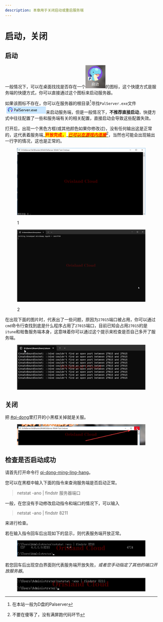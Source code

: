 ```yaml
---
description: 本章用于关闭启动或重启服务端
---
```


# 启动，关闭

## 启动

一般情况下，可以在桌面找找是否存在一个![](<../../../.gitbook/assets/image (48).png>)的图标，这个快捷方式是服务端的快捷方式，你可以直接通过这个图标来启动服务器。

如果该图标不存在，你可以在服务器的根目录[^1]寻找`PalServer.exe`文件![](<../../../.gitbook/assets/image (49).png>)来启动服务端，但是一般情况下，**不推荐直接启动**，快捷方式中往往配置了一些和服务端有关的相关配置，直接启动会导致这些配置失效。

打开后，出现一个黑色方框(或其他颜色如果你修改过)，没有任何输出这是正常的，这代表着服务端_<mark style="color:red;">**开放完成，**</mark>_[_<mark style="color:red;">**已可以在游戏内连接**</mark>_](#user-content-fn-2)[^2]，当然也可能会出现输出一行字的情况，这也是正常的。

<figure><img src="../../../.gitbook/assets/mstsc_Cq9pl5dzWg.png" alt=""><figcaption><p>1</p></figcaption></figure>

<figure><img src="../../../.gitbook/assets/WindowsTerminal_rXJWBlA1Yc.png" alt=""><figcaption><p>2</p></figcaption></figure>

在出现下面的图片时，代表出了一些问题，原因为`27015`端口被占用，你可以通过`cmd`命令行查找到底是什么程序占用了`27015`端口，目前已知会占用`27015`的是`itune`和帕鲁服务端本身，这意味着你可以通过这个提示来检查是否自己多开了服务端。

<figure><img src="../../../.gitbook/assets/WindowsTerminal_yGP2B0WDjo.png" alt=""><figcaption></figcaption></figure>

## 关闭

把 [#qi-dong](qi-dong-guan-bi.md#qi-dong "mention")里打开的小黑框关掉就是关服。

<figure><img src="../../../.gitbook/assets/mstsc_jX9WayG1TO.png" alt=""><figcaption></figcaption></figure>

## 检查是否启动成功

请首先打开命令行 [qi-dong-ming-ling-hang](../../../xi-tong-bian-xie-cao-zuo/qi-dong-ming-ling-hang/ "mention")。

您可以在黑框中输入下面的指令来查询服务端是否启动正常。

> netstat -ano | findstr 服务器端口

一般，在您没有手动修改启动指令和端口的情况下，可以输入

> netstat -ano | findstr 8211

来进行检查。

若在输入指令回车后出现如下的显示，则代表服务端开放正常。

<figure><img src="../../../.gitbook/assets/mstsc_297htC2xKn.png" alt=""><figcaption></figcaption></figure>

若您回车后出现空白界面则代表服务端开放失败，_或者您手动指定了其他的端口开放服务器_。

<figure><img src="../../../.gitbook/assets/mstsc_y1xhApkm7G.png" alt=""><figcaption></figcaption></figure>

[^1]: 在本站一般为D盘的Palserver

[^2]: 不要在傻等了，没有满屏跑代码环节
